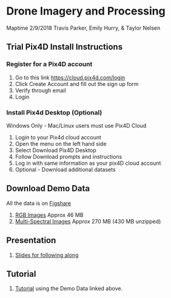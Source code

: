 # Drone Imagery and Processing 

Maptime 2/9/2018
Travis Parker, Emily Hurry, & Taylor Nelsen

## Trial Pix4D Install Instructions

### Register for a Pix4D account

1) Go to this link https://cloud.pix4d.com/login 
1) Click Create Account and fill out the sign up form
1) Verify through email
1) Login

### Install Pix4d Desktop (Optional)

Windows Only - Mac/Linux users must use Pix4D Cloud

1) Login to your Pix4d cloud account
1) Open the menu on the left hand side
1) Select Download Pix4D Desktop
1) Follow Download prompts and instructions
1) Log in with same information as your pix4D cloud account
1) Optional - Download additional datasets 

## Download Demo Data

All the data is on [Figshare](https://figshare.com/account/projects/29010/articles/5862504)

1) [RGB Images](https://ndownloader.figshare.com/files/10412307) Approx 46 MB
1) [Multi-Spectral Images](https://ndownloader.figshare.com/files/10416432) Approx 270 MB (430 MB unzipped)

## Presentation

1) [Slides for following along](DroneImageProcessingPresent.pdf)

## Tutorial

1) [Tutorial](Pix4DPostProcessingInstructions.pdf) using the Demo Data linked above.

